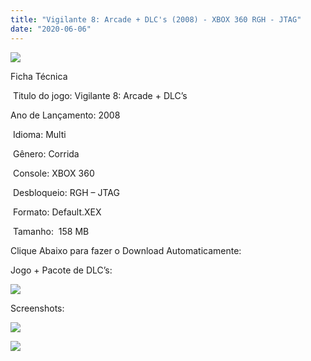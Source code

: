 ```yaml
---
title: "Vigilante 8: Arcade + DLC's (2008) - XBOX 360 RGH - JTAG"
date: "2020-06-06"
---
```


[![](https://1.bp.blogspot.com/-yChrZSYVB4g/XtwPfN56nsI/AAAAAAAAKec/nj29i-j4qAANtWX6cu1qYA5yNEu6p9SigCK4BGAsYHg/30120344753138.jpg)](https://1.bp.blogspot.com/-yChrZSYVB4g/XtwPfN56nsI/AAAAAAAAKec/nj29i-j4qAANtWX6cu1qYA5yNEu6p9SigCK4BGAsYHg/s300/30120344753138.jpg)

Ficha Técnica

 Titulo do jogo: Vigilante 8: Arcade + DLC’s

Ano de Lançamento: 2008

 Idioma: Multi

 Gênero: Corrida

 Console: XBOX 360

 Desbloqueio: RGH – JTAG

 Formato: Default.XEX

 Tamanho:  158 MB

Clique Abaixo para fazer o Download Automaticamente:

Jogo + Pacote de DLC’s:

[![](https://1.bp.blogspot.com/-eNerQjlxWXg/Xsyoy1YwxPI/AAAAAAAAG8o/qs-0XGNQDR4jSn0uGinE3EzKZZ6GoZnEACPcBGAYYCw/s1600/LINK1.png)](https://zee.gl/PngaGBs)

Screenshots:

[![](https://1.bp.blogspot.com/-UmhkdEIm2Hk/XtwPfk4dP5I/AAAAAAAAKeg/GhTW7LQcU6QyRqbhGl48gBq5_obDBj30ACK4BGAsYHg/w400-h225/maxresdefault{df0b4067d4cf89da3ca8e6c7a68e90e99b01985f87ec33497998002e9f13b411}2B{df0b4067d4cf89da3ca8e6c7a68e90e99b01985f87ec33497998002e9f13b411}25281{df0b4067d4cf89da3ca8e6c7a68e90e99b01985f87ec33497998002e9f13b411}2529.jpg)](https://1.bp.blogspot.com/-UmhkdEIm2Hk/XtwPfk4dP5I/AAAAAAAAKeg/GhTW7LQcU6QyRqbhGl48gBq5_obDBj30ACK4BGAsYHg/s1280/maxresdefault{df0b4067d4cf89da3ca8e6c7a68e90e99b01985f87ec33497998002e9f13b411}2B{df0b4067d4cf89da3ca8e6c7a68e90e99b01985f87ec33497998002e9f13b411}25281{df0b4067d4cf89da3ca8e6c7a68e90e99b01985f87ec33497998002e9f13b411}2529.jpg)

[![](https://1.bp.blogspot.com/-2GnPrWuyLuw/XtwPgbzj3kI/AAAAAAAAKek/vLzS3PXsICQAbZ-K5NVVXU8S7eGScQjSQCK4BGAsYHg/w400-h225/maxresdefault.jpg)](https://1.bp.blogspot.com/-2GnPrWuyLuw/XtwPgbzj3kI/AAAAAAAAKek/vLzS3PXsICQAbZ-K5NVVXU8S7eGScQjSQCK4BGAsYHg/s1280/maxresdefault.jpg)
